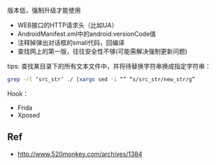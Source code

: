 版本低，强制升级才能使用
- WEB接口的HTTP请求头（比如UA）
- AndroidManifest.xml中的android:versionCode值
- 注释掉弹出对话框的smali代码，回编译
- 查找网上的第一版，往往安全性不够(可能需解决强制更新问题)



tips:
查找某目录下的所有文本文件中，并将待替换字符串换成指定字符串：

```bash
grep -rl ‘src_str’ ./ |xargs sed -i “” “s/src_str/new_str/g”
```


Hook：
- Frida
- Xposed

## Ref
- http://www.520monkey.com/archives/1384
